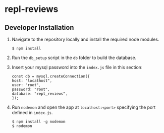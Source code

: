 # repl-reviews

## Developer Installation

1.  Navigate to the repository locally and install the required node modules.

        $ npm install

2.  Run the `db_setup` script in the `db` folder to build the database.
3.  Insert your mysql password into the `index.js` file in this section:

        const db = mysql.createConnection({
        host: "localhost",
        user: "root",
        password: "root",
        database: "repl_reviews",
        });

4.  Run `nodemon` and open the app at `localhost:<port>` specifying the port defined in `index.js`.

        $ npm install -g nodemon
        $ nodemon
